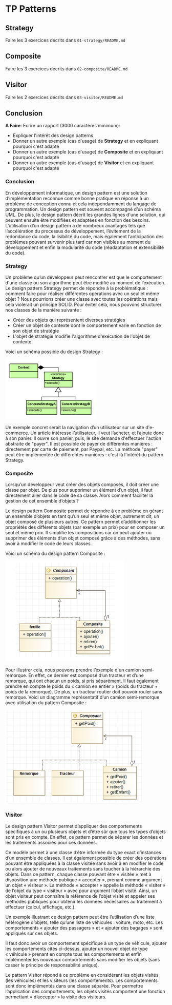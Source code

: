 # TP Patterns

## Strategy

Faire les 3 exercices décrits dans `01-strategy/README.md`

## Composite

Faire les 3 exercices décrits dans `02-composite/README.md`

## Visitor

Faire les 2 exercices décrits dans `03-visitor/README.md`

## Conclusion

**A Faire**: Ecrire un rapport (3000 caractères minimum):

- Expliquer l'intérêt des design patterns
- Donner un autre exemple (cas d'usage) de **Strategy** et en expliquant pourquoi c'est adapté
- Donner un autre exemple (cas d'usage) de **Composite** et en expliquant pourquoi c'est adapté
- Donner un autre exemple (cas d'usage) de **Visitor** et en expliquant pourquoi c'est adapté



### Conclusion

En développement informatique, un design pattern est une solution d’implémentation reconnue comme bonne pratique en 
réponse à un problème de conception connu et cela indépendamment du langage de programmation. Un design pattern est
souvent accompagné d’un schéma UML. De plus, le design pattern décrit les 
grandes lignes d'une solution, qui peuvent ensuite être modifiées et adaptées en fonction des besoins.
L’utilisation d’un design pattern a de nombreux avantages tels que l’accélération du processus de développement, 
l’évitement de la redondance du code, la lisibilité du code, mais également l’anticipation des problèmes pouvant 
survenir plus tard car non visibles au moment du développement et enfin la modularité du code (réadaptation et 
extensibilité du code).

### Strategy

Un problème qu’un développeur peut rencontrer est que le comportement d'une classe ou son algorithme peut être modifié 
au moment de l’exécution. Le design pattern Strategy permet de répondre à la problématique : comment faire pour réaliser
différentes opérations avec un seul et même objet ?
Nous pourrions créer une classe avec toutes les opérations mais cela violerait un principe SOLID. Pour éviter cela, nous
pouvons structurer nos classes de la manière suivante : 
- Créer des objets qui représentent diverses stratégies
- Créer un objet de contexte dont le comportement varie en fonction de son objet de stratégie
- L'objet de stratégie modifie l'algorithme d'exécution de l'objet de contexte.

Voici un schéma possible du design Strategy : 

![Diagramme Strategy Pattern](images/Pattern_Strategy.png)


Un exemple concret serait la navigation d’un utilisateur sur un site d'e-commerce. Un article intéresse l’utilisateur, 
il veut l’acheter, et l’ajoute donc à son panier. Il ouvre son panier, puis, le site demande d'effectuer l'action 
abstraite de "payer". Il est possible de payer de différentes manières : directement par carte de paiement, par Paypal, 
etc. La méthode "payer" peut être implémentée de différentes manières : c'est là l'intérêt du pattern Strategy.

### Composite

Lorsqu’un développeur veut créer des objets composés, il doit créer une classe par objet. De plus pour supprimer un 
élément d’un objet, il faut directement aller dans le code de sa classe. Alors comment faciliter la gestion de cet 
ensemble d’objets ?

Le design pattern Composite permet de répondre à ce problème en gérant un ensemble d’objets en tant qu’un seul et même
objet, autrement dit, un objet composé de plusieurs autres. Ce pattern permet d’additionner les propriétés des 
différents objets (par exemple un prix) pour en composer un seul et même prix. Il simplifie les compositions car on peut
ajouter ou supprimer des éléments d’un objet composé grâce à des méthodes, sans avoir à modifier le code de leurs classes. 


Voici un schéma du design pattern Composite : 

![Diagramme Composite Pattern](images/Pattern_Composite.png)


Pour illustrer cela, nous pouvons prendre l’exemple d'un camion semi-remorque. En effet, ce dernier est composé d’un 
tracteur et d’une remorque, qui ont chacun un poids, si pris séparément. Il faut également prendre en compte le poids du
« camion en entier » (poids du tracteur + poids de la remorque). De plus, un tracteur routier doit pouvoir rouler sans 
remorque. Voici un diagramme représentatif d’un camion semi-remorque avec utilisation du pattern Composite :

![Diagramme Composite Pattern_Example](images/Pattern_Composite_Example.png)

 
### Visitor 

Le design pattern Visitor permet d’appliquer des comportements spécifiques à un ou plusieurs objets et d’être sûr que 
tous les types d’objets sont pris en compte. En effet, ce pattern permet de séparer les données et les traitements 
associés pour ces données. 

Ce modèle permet à une classe d’être informée du type exact d’instances d’un ensemble de 
classes. Il est également possible de créer des opérations pouvant être appliquées à la classe visitée sans avoir à en 
modifier le code ou alors ajouter de nouveaux traitements sans toucher à la hiérarchie des objets.
Dans ce pattern, chaque classe pouvant être « visitée » met à disposition une méthode publique « accepter », prenant 
comme argument un objet « visiteur ». La méthode « accepter » appelle la méthode « visiter » de l’objet du type 
« visiteur » avec pour argument l’objet visité. Ainsi, un objet visiteur peut connaître la référence de l’objet visité 
et appeler ses méthodes publiques pour obtenir les données nécessaires au traitement à effectuer (calcul, affichage, 
etc.).

Un exemple illustrant ce design pattern peut être l’utilisation d’une liste hétérogène d’objets, telle qu’une liste de 
véhicules : voiture, moto, etc. Les comportements « ajouter des passagers » et « ajouter des bagages » sont appliqués 
sur ces objets.

Il faut donc avoir un comportement spécifique à un type de véhicule, ajouter les comportements cités ci-dessus, ajouter 
un nouvel objet de type « véhicule » prenant en compte tous les comportements et enfin implémenter les nouveaux 
comportements sans modifier les objets (sans casser le principe de responsabilité unique).

Le pattern Visitor répond à ce problème en considérant les objets visités (les véhicules) et les visiteurs 
(les comportements). Les comportements sont donc implémentés dans une classe séparée. Pour permettre l’application des 
comportements, les objets visités comportent une fonction permettant « d’accepter » la visite des visiteurs.

